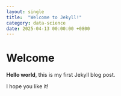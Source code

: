 ```yaml
---
layout: single
title:  "Welcome to Jekyll!"
category: data-science
date: 2025-04-13 00:00:00 +0800
---
```


# Welcome

**Hello world**, this is my first Jekyll blog post.

I hope you like it!
